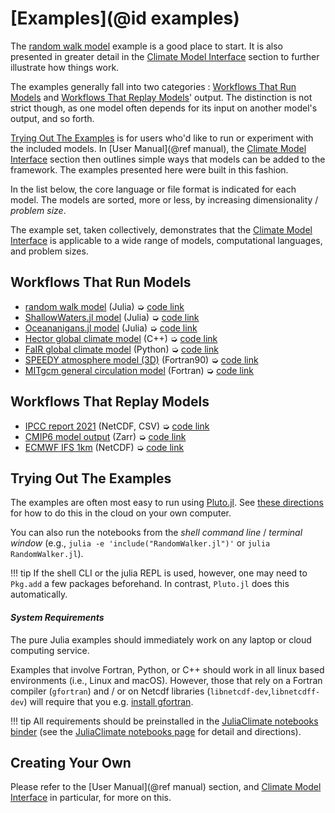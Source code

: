 # [Examples](@id examples)

The [random walk model](RandomWalker.html) example is a good place to start. It is also presented in greater detail in the [Climate Model Interface](@ref) section to further illustrate how things work.

The examples generally fall into two categories : [Workflows That Run Models](@ref) and [Workflows That Replay Models](@ref)' output. The distinction is not strict though, as one model often depends for its input on another model's output, and so forth.

[Trying Out The Examples](@ref) is for users who'd like to run or experiment with the included models. In [User Manual](@ref manual), the [Climate Model Interface](@ref) section then outlines simple ways that models can be added to the framework. The examples presented here were built in this fashion.

In the list below, the core language or file format is indicated for each model. The models are sorted, more or less, by increasing dimensionality / _problem size_. 

The example set, taken collectively, demonstrates that the [Climate Model Interface](@ref) is applicable to a wide range of models, computational languages, and problem sizes.

## Workflows That Run Models

- [random walk model](RandomWalker.html) (Julia) ➭ [code link](https://raw.githubusercontent.com/gaelforget/ClimateModels.jl/master/examples/RandomWalker.jl)
- [ShallowWaters.jl model](ShallowWaters.html) (Julia) ➭ [code link](https://raw.githubusercontent.com/gaelforget/ClimateModels.jl/master/examples/ShallowWaters.jl)
- [Oceananigans.jl model](https://gaelforget.github.io/ClimateModels.jl/v0.2.7/examples/) (Julia) ➭ [code link](https://raw.githubusercontent.com/gaelforget/ClimateModels.jl/master/examples/Oceananigans.jl)
- [Hector global climate model](Hector.html) (C++) ➭ [code link](https://raw.githubusercontent.com/gaelforget/ClimateModels.jl/master/examples/Hector.jl)
- [FaIR global climate model](FaIR.html) (Python) ➭ [code link](https://raw.githubusercontent.com/gaelforget/ClimateModels.jl/master/examples/FaIR.jl)
- [SPEEDY atmosphere model (3D)](Speedy.html) (Fortran90) ➭ [code link](https://raw.githubusercontent.com/gaelforget/ClimateModels.jl/master/examples/Speedy.jl)
- [MITgcm general circulation model](MITgcm.html) (Fortran) ➭ [code link](https://raw.githubusercontent.com/gaelforget/ClimateModels.jl/master/examples/MITgcm.jl)

## Workflows That Replay Models

- [IPCC report 2021](IPCC.html) (NetCDF, CSV) ➭ [code link](https://raw.githubusercontent.com/gaelforget/ClimateModels.jl/master/examples/IPCC.jl)
- [CMIP6 model output](CMIP6.html) (Zarr) ➭ [code link](https://raw.githubusercontent.com/gaelforget/ClimateModels.jl/master/examples/CMIP6.jl)
- [ECMWF IFS 1km](https://gaelforget.github.io/ClimateModels.jl/v0.2.7/examples/IFS1km_notebook.html) (NetCDF) ➭ [code link](https://raw.githubusercontent.com/gaelforget/ClimateModels.jl/master/examples/IFS1km_notebook.jl)

## Trying Out The Examples

The examples are often most easy to run using [Pluto.jl](https://github.com/fonsp/Pluto.jl). See [these directions](https://juliaclimate.github.io/Notebooks/#directions) for how to do this in the cloud on your own computer.

You can also run the notebooks from the _shell command line_ / _terminal window_ (e.g., `julia -e 'include("RandomWalker.jl")'` or `julia RandomWalker.jl`). 

!!! tip
    If the shell CLI or the julia REPL is used, however, one may need to `Pkg.add` a few packages beforehand. In contrast, `Pluto.jl` does this automatically.

#### _System Requirements_

The pure Julia examples should immediately work on any laptop or cloud computing service. 

Examples that involve Fortran, Python, or C++ should work in all linux based environments (i.e., Linux and macOS). However, those that rely on a Fortran compiler (`gfortran`) and / or on Netcdf libraries (`libnetcdf-dev`,`libnetcdff-dev`) will require that you e.g. [install gfortran](https://fortran-lang.org/learn/os_setup/install_gfortran). 

!!! tip
    All requirements should be preinstalled in the [JuliaClimate notebooks binder](https://gesis.mybinder.org/v2/gh/JuliaClimate/GlobalOceanNotebooks/HEAD?urlpath=lab) (see the [JuliaClimate notebooks page](https://juliaclimate.github.io/Notebooks/#directions) for detail and directions).

## Creating Your Own

Please refer to the [User Manual](@ref manual) section, and [Climate Model Interface](@ref) in particular, for more on this.

